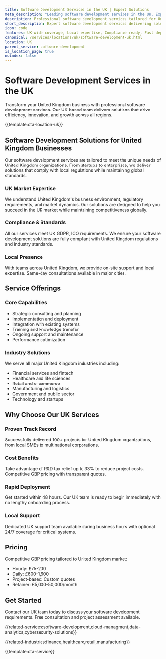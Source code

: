 ```yaml
---
title: Software Development Services in the UK | Expert Solutions
meta_description: "Leading software development services in the UK. Expert teams, proven results, R&D tax relief up to 33%. Get started today."
description: Professional software development services tailored for United Kingdom businesses
short_description: Expert software development services delivering solutions across United Kingdom.
icon: code
features: UK-wide coverage, Local expertise, Compliance ready, Fast deployment, Cost-effective, Proven results
canonical: /services/locations/uk/software-development-uk.html
location: UK
parent_service: software-development
is_location_page: true
noindex: false
---
```


# Software Development Services in the UK

Transform your United Kingdom business with professional software development services. Our UK-based team delivers solutions that drive efficiency, innovation, and growth across all regions.

{{template:cta-location-uk}}

## Software Development Solutions for United Kingdom Businesses

Our software development services are tailored to meet the unique needs of United Kingdom organizations. From startups to enterprises, we deliver solutions that comply with local regulations while maintaining global standards.

### UK Market Expertise

We understand United Kingdom's business environment, regulatory requirements, and market dynamics. Our solutions are designed to help you succeed in the UK market while maintaining competitiveness globally.

### Compliance & Standards

All our services meet UK GDPR, ICO requirements. We ensure your software development solutions are fully compliant with United Kingdom regulations and industry standards.

### Local Presence

With teams across United Kingdom, we provide on-site support and local expertise. Same-day consultations available in major cities.

## Service Offerings

### Core Capabilities
- Strategic consulting and planning
- Implementation and deployment
- Integration with existing systems
- Training and knowledge transfer
- Ongoing support and maintenance
- Performance optimization

### Industry Solutions
We serve all major United Kingdom industries including:
- Financial services and fintech
- Healthcare and life sciences
- Retail and e-commerce
- Manufacturing and logistics
- Government and public sector
- Technology and startups

## Why Choose Our UK Services

### Proven Track Record
Successfully delivered 100+ projects for United Kingdom organizations, from local SMEs to multinational corporations.

### Cost Benefits
Take advantage of R&D tax relief up to 33% to reduce project costs. Competitive GBP pricing with transparent quotes.

### Rapid Deployment
Get started within 48 hours. Our UK team is ready to begin immediately with no lengthy onboarding process.

### Local Support
Dedicated UK support team available during business hours with optional 24/7 coverage for critical systems.

## Pricing

Competitive GBP pricing tailored to United Kingdom market:
- Hourly: £75-200
- Daily: £600-1,600
- Project-based: Custom quotes
- Retainer: £5,000-50,000/month

## Get Started

Contact our UK team today to discuss your software development requirements. Free consultation and project assessment available.

{{related-services:software-development,cloud-managment,data-analytics,cybersecurity-solutions}}

{{related-industries:finance,healthcare,retail,manufacturing}}

{{template:cta-service}}
